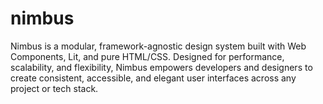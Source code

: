 # nimbus
Nimbus is a modular, framework-agnostic design system built with Web Components, Lit, and pure HTML/CSS. Designed for performance, scalability, and flexibility, Nimbus empowers developers and designers to create consistent, accessible, and elegant user interfaces across any project or tech stack.
